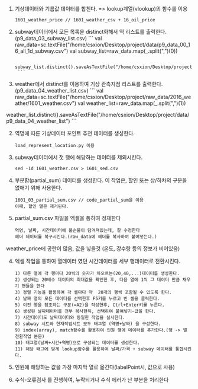 1. 기상데이터와 기름값 데이터를 합친다. => lookup계열(vlookup)의 함수를 이용
    ```
    1601_weather_price // 1601_weather_csv + 16_oil_price
    ```

2. subway데이터에서 모든 목록을 distinct화해서 역 리스트를 출력한다.(p9_data_03_subway_list.csv)
        ```
        val raw_data=sc.textFile("/home/csxion/Desktop/project/data/p9_data_00_16_all_1d_subway.csv")
	val subway_list=raw_data.map(_.split(",")(0))

        subway_list.distinct().saveAsTextFile("/home/csxion/Desktop/project/data/p9_data_03_subway_list")
        ```

3. weather에서 distinct를 이용하여 기상 관측지점 리스트를 출력한다.(p9_data_04_weather_list.csv)
        ```
val raw_data=sc.textFile("/home/csxion/Desktop/project/raw_data/2016_weather/1601_weather.csv")
val weather_list=raw_data.map(_.split(",")(1))

weather_list.distinct().saveAsTextFile("/home/csxion/Desktop/project/data/p9_data_04_weather_list")
        ```

2. 역명에 따른 기상데이터 포인트 추천 데이터를 생성한다.
    ```
    load_represent_location.py 이용
    ```


2. subway데이터에서 첫 행에 해당하는 데이터를 제외시킨다.
    ```
    sed -1d 1601_weather.csv > 1601_sed.csv
    ```

3. 부분합(partial_sum) 데이터를 생성한다. 이 작업은, 할인 또는 상/하차의 구분을 없애기 위해 사용한다.
    ```
    1601_03_partial_sum.csv // code_partial_sum을 이용
    이때, 할인 열은 제거된다.
    ```

4. partial_sum.csv 파일을 엑셀을 통하여 정제한다
    ```
    역명, 날짜, 시간데이터에 불순물이 담겨져있는데, 잘 수정한다
    헤더 데이터를 복구시킨다.(raw_data에 헤더를 복사하여 붙여넣는다.)
    ```

weather_price에 공란이 많음, 값을 넣을것
(온도, 강수량 등의 정보가 비어있음)

4. 엑셀 작업을 통하여 열데이터 였던 시간데이터를 세부 행데이터로 전환시킨다.
    ```
    1) 다른 열에 각 행마다 20씩의 숫자가 차오르는(20,40,...)데이터를 생성한다.
    2) 생성되는 20배수 데이터의 최대값을 확인한 후, 다음 열에 1씩 그 데이터 만큼 채우기 핸들을 한다
    3) 정렬 기능을 활용하여 각 셀마다 약  20개의 행씩 포함될 수 있도록 한다.
    4) 날짜 열의 모든 데이터를 선택한후 F5키를 누르고 빈 셀을 클릭한다.
    5) 이전 행을 참조하는 구문(=A2)을 작성한후, Ctrl+Enter키를 누른다.
    6) 생성된 날짜데이터를 전부 복사한뒤, 선택하여 붙여넣기-값을 한다.
    7) 시간데이터도 날짜데이터와 동일한 작업을 실시한다.
    8) subway 시트와 현재작업시트 모두 태그열 (역명+날짜) 을 구성한다.
    9) index(array), match함수를 활용하여 인원 행에 데이터를 추가한다.(행 -> 열 전환작업 본문)
    10) 태그열(날짜+시간+역명)으로 구성되는 데이터를 생성한다.
    11) 해당 태그에 맞게 lookup함수를 활용하여 날짜/가격 + subway 데이터를 통합시킨다.
    ```

5. 인원에 해당하는 값을 가장 마지막 열로 옮긴다(labelPoint시, 값으로 사용)
6. 수식-오류검사 를 진행하여, 누락되거나 수식 에러가 난 부분을 처리한다
